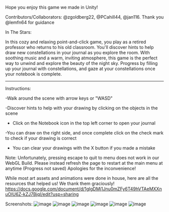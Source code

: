 Hope you enjoy this game we made in Unity!

Contributors/Collaborators: @zgoldberg22, @PCahill44, @jan116.
Thank you @lemfn64 for guidance

In The Stars:

In this cozy and relaxing point-and-click game, you play as a retired professor who returns to his old classroom. You'll discover hints to help draw new constellations in your journal as you explore the room. With soothing music and a warm, inviting atmosphere, this game is the perfect way to unwind and explore the beauty of the night sky. Progress by filling up your journal with constellations, and gaze at your constellations once your notebook is complete.

---------------------------------------------------------------------------------------------------

Instructions: 

-Walk around the scene with arrow keys or "WASD"

-Discover hints to help with your drawing by clicking on the objects in the scene

- Click on the Notebook icon in the top left corner to open your journal

-You can draw on the right side, and once complete click on the check mark to check if your drawing is correct

- You can clear your drawings with the X button if you made a mistake

Note: Unfortunately, pressing escape to quit to menu does not work in our WebGL Build. Please instead refresh the page to restart at the main menu at anytime (Progress not saved) Apologies for the inconvenience!

While most art assets and animations were done in house, here are all the resources that helped us! We thank them graciously! 
https://docs.google.com/document/d/1glgDMj1Jnu0mZFy6T49hVTAeMXXnuOIU6Z-kZJ7BjqI/edit?usp=sharing

Screenshots:
![image](https://github.com/b-loo/In-The-Stars-Game/assets/115095351/75a5985e-20cc-458b-856c-fb6213a094af)
![image](https://github.com/b-loo/In-The-Stars-Game/assets/115095351/2711054d-8ec4-4d1c-94b4-1fbd9660e8d0)
![image](https://github.com/b-loo/In-The-Stars-Game/assets/115095351/01ddc64f-ede9-4fba-9d9e-8344f41347e6)
![image](https://github.com/b-loo/In-The-Stars-Game/assets/115095351/773482ec-bf01-4e58-9568-dc1a19611f39)
![image](https://github.com/b-loo/In-The-Stars-Game/assets/115095351/45facf4b-ed65-45af-ae9b-e889e848eced)
![image](https://github.com/b-loo/In-The-Stars-Game/assets/115095351/fafb94e5-673b-4020-8778-d38404ff4156)


